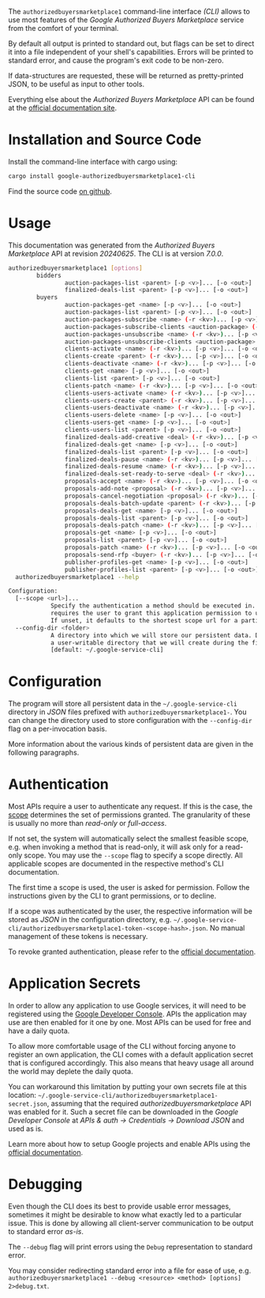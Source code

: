 <!---
DO NOT EDIT !
This file was generated automatically from 'src/generator/templates/cli/README.md.mako'
DO NOT EDIT !
-->
The `authorizedbuyersmarketplace1` command-line interface *(CLI)* allows to use most features of the *Google Authorized Buyers Marketplace* service from the comfort of your terminal.

By default all output is printed to standard out, but flags can be set to direct it into a file independent of your shell's
capabilities. Errors will be printed to standard error, and cause the program's exit code to be non-zero.

If data-structures are requested, these will be returned as pretty-printed JSON, to be useful as input to other tools.

Everything else about the *Authorized Buyers Marketplace* API can be found at the
[official documentation site](https://developers.google.com/authorized-buyers/apis/marketplace/reference/rest/).

# Installation and Source Code

Install the command-line interface with cargo using:

```bash
cargo install google-authorizedbuyersmarketplace1-cli
```

Find the source code [on github](https://github.com/Byron/google-apis-rs/tree/main/gen/authorizedbuyersmarketplace1-cli).

# Usage

This documentation was generated from the *Authorized Buyers Marketplace* API at revision *20240625*. The CLI is at version *7.0.0*.

```bash
authorizedbuyersmarketplace1 [options]
        bidders
                auction-packages-list <parent> [-p <v>]... [-o <out>]
                finalized-deals-list <parent> [-p <v>]... [-o <out>]
        buyers
                auction-packages-get <name> [-p <v>]... [-o <out>]
                auction-packages-list <parent> [-p <v>]... [-o <out>]
                auction-packages-subscribe <name> (-r <kv>)... [-p <v>]... [-o <out>]
                auction-packages-subscribe-clients <auction-package> (-r <kv>)... [-p <v>]... [-o <out>]
                auction-packages-unsubscribe <name> (-r <kv>)... [-p <v>]... [-o <out>]
                auction-packages-unsubscribe-clients <auction-package> (-r <kv>)... [-p <v>]... [-o <out>]
                clients-activate <name> (-r <kv>)... [-p <v>]... [-o <out>]
                clients-create <parent> (-r <kv>)... [-p <v>]... [-o <out>]
                clients-deactivate <name> (-r <kv>)... [-p <v>]... [-o <out>]
                clients-get <name> [-p <v>]... [-o <out>]
                clients-list <parent> [-p <v>]... [-o <out>]
                clients-patch <name> (-r <kv>)... [-p <v>]... [-o <out>]
                clients-users-activate <name> (-r <kv>)... [-p <v>]... [-o <out>]
                clients-users-create <parent> (-r <kv>)... [-p <v>]... [-o <out>]
                clients-users-deactivate <name> (-r <kv>)... [-p <v>]... [-o <out>]
                clients-users-delete <name> [-p <v>]... [-o <out>]
                clients-users-get <name> [-p <v>]... [-o <out>]
                clients-users-list <parent> [-p <v>]... [-o <out>]
                finalized-deals-add-creative <deal> (-r <kv>)... [-p <v>]... [-o <out>]
                finalized-deals-get <name> [-p <v>]... [-o <out>]
                finalized-deals-list <parent> [-p <v>]... [-o <out>]
                finalized-deals-pause <name> (-r <kv>)... [-p <v>]... [-o <out>]
                finalized-deals-resume <name> (-r <kv>)... [-p <v>]... [-o <out>]
                finalized-deals-set-ready-to-serve <deal> (-r <kv>)... [-p <v>]... [-o <out>]
                proposals-accept <name> (-r <kv>)... [-p <v>]... [-o <out>]
                proposals-add-note <proposal> (-r <kv>)... [-p <v>]... [-o <out>]
                proposals-cancel-negotiation <proposal> (-r <kv>)... [-p <v>]... [-o <out>]
                proposals-deals-batch-update <parent> (-r <kv>)... [-p <v>]... [-o <out>]
                proposals-deals-get <name> [-p <v>]... [-o <out>]
                proposals-deals-list <parent> [-p <v>]... [-o <out>]
                proposals-deals-patch <name> (-r <kv>)... [-p <v>]... [-o <out>]
                proposals-get <name> [-p <v>]... [-o <out>]
                proposals-list <parent> [-p <v>]... [-o <out>]
                proposals-patch <name> (-r <kv>)... [-p <v>]... [-o <out>]
                proposals-send-rfp <buyer> (-r <kv>)... [-p <v>]... [-o <out>]
                publisher-profiles-get <name> [-p <v>]... [-o <out>]
                publisher-profiles-list <parent> [-p <v>]... [-o <out>]
  authorizedbuyersmarketplace1 --help

Configuration:
  [--scope <url>]...
            Specify the authentication a method should be executed in. Each scope
            requires the user to grant this application permission to use it.
            If unset, it defaults to the shortest scope url for a particular method.
  --config-dir <folder>
            A directory into which we will store our persistent data. Defaults to
            a user-writable directory that we will create during the first invocation.
            [default: ~/.google-service-cli]

```

# Configuration

The program will store all persistent data in the `~/.google-service-cli` directory in *JSON* files prefixed with `authorizedbuyersmarketplace1-`.  You can change the directory used to store configuration with the `--config-dir` flag on a per-invocation basis.

More information about the various kinds of persistent data are given in the following paragraphs.

# Authentication

Most APIs require a user to authenticate any request. If this is the case, the [scope][scopes] determines the
set of permissions granted. The granularity of these is usually no more than *read-only* or *full-access*.

If not set, the system will automatically select the smallest feasible scope, e.g. when invoking a
method that is read-only, it will ask only for a read-only scope.
You may use the `--scope` flag to specify a scope directly.
All applicable scopes are documented in the respective method's CLI documentation.

The first time a scope is used, the user is asked for permission. Follow the instructions given
by the CLI to grant permissions, or to decline.

If a scope was authenticated by the user, the respective information will be stored as *JSON* in the configuration
directory, e.g. `~/.google-service-cli/authorizedbuyersmarketplace1-token-<scope-hash>.json`. No manual management of these tokens
is necessary.

To revoke granted authentication, please refer to the [official documentation][revoke-access].

# Application Secrets

In order to allow any application to use Google services, it will need to be registered using the
[Google Developer Console][google-dev-console]. APIs the application may use are then enabled for it
one by one. Most APIs can be used for free and have a daily quota.

To allow more comfortable usage of the CLI without forcing anyone to register an own application, the CLI
comes with a default application secret that is configured accordingly. This also means that heavy usage
all around the world may deplete the daily quota.

You can workaround this limitation by putting your own secrets file at this location:
`~/.google-service-cli/authorizedbuyersmarketplace1-secret.json`, assuming that the required *authorizedbuyersmarketplace* API
was enabled for it. Such a secret file can be downloaded in the *Google Developer Console* at
*APIs & auth -> Credentials -> Download JSON* and used as is.

Learn more about how to setup Google projects and enable APIs using the [official documentation][google-project-new].


# Debugging

Even though the CLI does its best to provide usable error messages, sometimes it might be desirable to know
what exactly led to a particular issue. This is done by allowing all client-server communication to be
output to standard error *as-is*.

The `--debug` flag will print errors using the `Debug` representation to standard error.

You may consider redirecting standard error into a file for ease of use, e.g. `authorizedbuyersmarketplace1 --debug <resource> <method> [options] 2>debug.txt`.


[scopes]: https://developers.google.com/+/api/oauth#scopes
[revoke-access]: http://webapps.stackexchange.com/a/30849
[google-dev-console]: https://console.developers.google.com/
[google-project-new]: https://developers.google.com/console/help/new/
